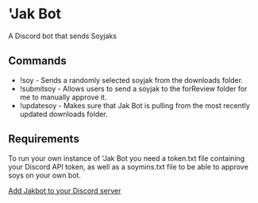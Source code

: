 # 'Jak Bot
A Discord bot that sends Soyjaks
## Commands
* !soy - Sends a randomly selected soyjak from the downloads folder.
* !submitsoy - Allows users to send a soyjak to the forReview folder for me to manually approve it.
* !updatesoy - Makes sure that Jak Bot is pulling from the most recently updated downloads folder.

## Requirements
To run your own instance of 'Jak Bot you need a token.txt file containing your Discord API token, as well as a soymins.txt file to be able to approve soys on your own bot.

<a href="https://discord.com/oauth2/authorize?client_id=1069137930578309131&permissions=40001215123008&scope=bot">Add Jakbot to your Discord server</a>